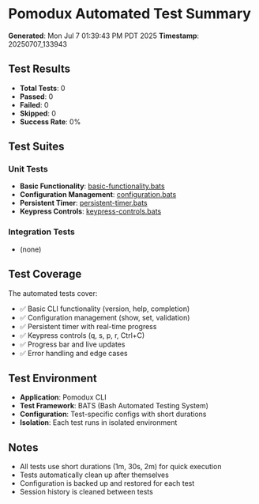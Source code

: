 # Pomodux Automated Test Summary

**Generated**: Mon Jul  7 01:39:43 PM PDT 2025
**Timestamp**: 20250707_133943

## Test Results

- **Total Tests**: 0
- **Passed**: 0
- **Failed**: 0
- **Skipped**: 0
- **Success Rate**: 0%

## Test Suites

### Unit Tests
- **Basic Functionality**: [basic-functionality.bats](/home/ritchie/workspace/pomodux/tests/reports/basic-functionality-20250707_133943.tap)
- **Configuration Management**: [configuration.bats](/home/ritchie/workspace/pomodux/tests/reports/configuration-20250707_133943.tap)
- **Persistent Timer**: [persistent-timer.bats](/home/ritchie/workspace/pomodux/tests/reports/persistent-timer-20250707_133943.tap)
- **Keypress Controls**: [keypress-controls.bats](/home/ritchie/workspace/pomodux/tests/reports/keypress-controls-20250707_133943.tap)

### Integration Tests
- (none)

## Test Coverage

The automated tests cover:

- ✅ Basic CLI functionality (version, help, completion)
- ✅ Configuration management (show, set, validation)
- ✅ Persistent timer with real-time progress
- ✅ Keypress controls (q, s, p, r, Ctrl+C)
- ✅ Progress bar and live updates
- ✅ Error handling and edge cases

## Test Environment

- **Application**: Pomodux CLI
- **Test Framework**: BATS (Bash Automated Testing System)
- **Configuration**: Test-specific configs with short durations
- **Isolation**: Each test runs in isolated environment

## Notes

- All tests use short durations (1m, 30s, 2m) for quick execution
- Tests automatically clean up after themselves
- Configuration is backed up and restored for each test
- Session history is cleaned between tests

